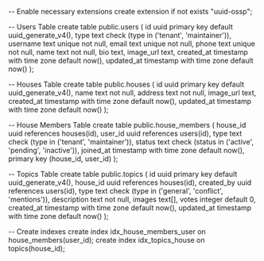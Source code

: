 -- Enable necessary extensions
create extension if not exists "uuid-ossp";

-- Users Table
create table public.users (
    id uuid primary key default uuid_generate_v4(),
    type text check (type in ('tenant', 'maintainer')),
    username text unique not null,
    email text unique not null,
    phone text unique not null,
    name text not null,
    bio text,
    image_url text,
    created_at timestamp with time zone default now(),
    updated_at timestamp with time zone default now()
);

-- Houses Table
create table public.houses (
    id uuid primary key default uuid_generate_v4(),
    name text not null,
    address text not null,
    image_url text,
    created_at timestamp with time zone default now(),
    updated_at timestamp with time zone default now()
);

-- House Members Table
create table public.house_members (
    house_id uuid references houses(id),
    user_id uuid references users(id),
    type text check (type in ('tenant', 'maintainer')),
    status text check (status in ('active', 'pending', 'inactive')),
    joined_at timestamp with time zone default now(),
    primary key (house_id, user_id)
);

-- Topics Table
create table public.topics (
    id uuid primary key default uuid_generate_v4(),
    house_id uuid references houses(id),
    created_by uuid references users(id),
    type text check (type in ('general', 'conflict', 'mentions')),
    description text not null,
    images text[],
    votes integer default 0,
    created_at timestamp with time zone default now(),
    updated_at timestamp with time zone default now()
);

-- Create indexes
create index idx_house_members_user on house_members(user_id);
create index idx_topics_house on topics(house_id);